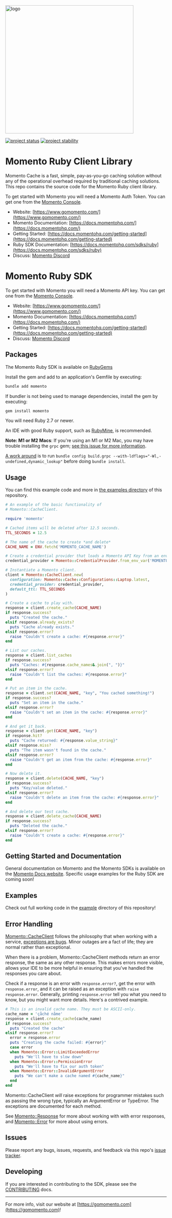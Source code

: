 <head>
  <meta name="Momento Ruby Client Library Documentation" content="Ruby client software development kit for Momento Cache">
</head>
<img src="https://docs.momentohq.com/img/momento-logo-forest.svg" alt="logo" width="400"/>

[![project status](https://momentohq.github.io/standards-and-practices/badges/project-status-official.svg)](https://github.com/momentohq/standards-and-practices/blob/main/docs/momento-on-github.md)
[![project stability](https://momentohq.github.io/standards-and-practices/badges/project-stability-stable.svg)](https://github.com/momentohq/standards-and-practices/blob/main/docs/momento-on-github.md)

# Momento Ruby Client Library

Momento Cache is a fast, simple, pay-as-you-go caching solution without any of the operational overhead
required by traditional caching solutions.  This repo contains the source code for the Momento Ruby client library.

To get started with Momento you will need a Momento Auth Token. You can get one from the [Momento Console](https://console.gomomento.com).

* Website: [https://www.gomomento.com/](https://www.gomomento.com/)
* Momento Documentation: [https://docs.momentohq.com/](https://docs.momentohq.com/)
* Getting Started: [https://docs.momentohq.com/getting-started](https://docs.momentohq.com/getting-started)
* Ruby SDK Documentation: [https://docs.momentohq.com/sdks/ruby](https://docs.momentohq.com/sdks/ruby)
* Discuss: [Momento Discord](https://discord.gg/3HkAKjUZGq)

# Momento Ruby SDK

To get started with Momento you will need a Momento API key. You can get one from the [Momento Console](https://console.gomomento.com/api-keys).

* Website: [https://www.gomomento.com/](https://www.gomomento.com/)
* Momento Documentation: [https://docs.momentohq.com/](https://docs.momentohq.com/)
* Getting Started: [https://docs.momentohq.com/getting-started](https://docs.momentohq.com/getting-started)
* Discuss: [Momento Discord](https://discord.gg/3HkAKjUZGq)

## Packages

The Momento Ruby SDK is available on [RubyGems](https://rubygems.org/gems/momento) 

Install the gem and add to an application's Gemfile by executing:

```sh
bundle add momento
```

If bundler is not being used to manage dependencies, install the gem by executing:

```sh
gem install momento
```

You will need Ruby 2.7 or newer.

An IDE with good Ruby support, such as [RubyMine](https://www.jetbrains.com/ruby/), is recommended.

**Note: M1 or M2 Macs**: If you're using an M1 or M2 Mac, you may have trouble installing the `grpc` gem; [see this issue for more information](https://github.com/grpc/grpc/issues/31215).

[A work around](https://github.com/grpc/grpc/pull/31151#issuecomment-1310321807) is to run `bundle config build.grpc --with-ldflags="-Wl,-undefined,dynamic_lookup"` before doing `bundle install`.

## Usage

You can find this example code and more in [the examples directory](./examples) of this repository.

```ruby
# An example of the basic functionality of
# Momento::CacheClient.

require 'momento'

# Cached items will be deleted after 12.5 seconds.
TTL_SECONDS = 12.5

# The name of the cache to create *and delete*
CACHE_NAME = ENV.fetch('MOMENTO_CACHE_NAME')

# Create a credential provider that loads a Momento API Key from an environment variable.
credential_provider = Momento::CredentialProvider.from_env_var('MOMENTO_API_KEY')

# Instantiate a Momento client.
client = Momento::CacheClient.new(
  configuration: Momento::Cache::Configurations::Laptop.latest,
  credential_provider: credential_provider,
  default_ttl: TTL_SECONDS
)

# Create a cache to play with.
response = client.create_cache(CACHE_NAME)
if response.success?
  puts "Created the cache."
elsif response.already_exists?
  puts "Cache already exists."
elsif response.error?
  raise "Couldn't create a cache: #{response.error}"
end

# List our caches.
response = client.list_caches
if response.success?
  puts "Caches: #{response.cache_names&.join(", ")}"
elsif response.error?
  raise "Couldn't list the caches: #{response.error}"
end

# Put an item in the cache.
response = client.set(CACHE_NAME, "key", "You cached something!")
if response.success?
  puts "Set an item in the cache."
elsif response.error?
  raise "Couldn't set an item in the cache: #{response.error}"
end

# And get it back.
response = client.get(CACHE_NAME, "key")
if response.hit?
  puts "Cache returned: #{response.value_string}"
elsif response.miss?
  puts "The item wasn't found in the cache."
elsif response.error?
  raise "Couldn't get an item from the cache: #{response.error}"
end

# Now delete it.
response = client.delete(CACHE_NAME, "key")
if response.success?
  puts "Key/value deleted."
elsif response.error?
  raise "Couldn't delete an item from the cache: #{response.error}"
end

# And delete our test cache.
response = client.delete_cache(CACHE_NAME)
if response.success?
  puts "Deleted the cache."
elsif response.error?
  raise "Couldn't create a cache: #{response.error}"
end

```

## Getting Started and Documentation

General documentation on Momento and the Momento SDKs is available on the [Momento Docs website](https://docs.momentohq.com/). Specific usage examples for the Ruby SDK are coming soon!

## Examples

Check out full working code in the [example](./example/) directory of this repository!

## Error Handling

[Momento::CacheClient](https://github.com/momentohq/client-sdk-ruby/blob/main/lib/momento/cache_client.rb) follows the philosophy that when working with a service,
[exceptions are bugs](https://www.gomomento.com/blog/exceptions-are-bugs). Minor outages are a fact of life; they are normal rather than exceptional.

When there is a problem, Momento::CacheClient methods return an error response, the same as any other response. This makes errors more visible, allows your IDE to be more helpful in ensuring that you've handled the responses you care about.

Check if a response is an error with `response.error?`, get the error with `response.error`, and it can be raised as an exception with `raise response.error`. Generally, printing `response.error` tell you what you need to know, but you might want more details. Here's a contrived example.

```ruby
# This is an invalid cache name. They must be ASCII-only.
cache_name = 'çåché nåme'
response = client.create_cache(cache_name)
if response.success?
  puts "Created the cache"
elsif response.error?
  error = response.error
  puts "Creating the cache failed: #{error}"
  case error
  when Momento::Error::LimitExceededError
    puts "We'll have to slow down"
  when Momento::Error::PermissionError
    puts "We'll have to fix our auth token"
  when Momento::Error::InvalidArgumentError
    puts "We can't make a cache named #{cache_name}"
  end
end
```

Momento::CacheClient *will* raise exceptions for programmer mistakes such as passing the wrong type, typically an ArgumentError or TypeError. The exceptions are documented for each method.

See [Momento::Response](https://github.com/momentohq/client-sdk-ruby/blob/main/lib/momento/response.rb) for more about working with with error responses, and [Momento::Error](https://github.com/momentohq/client-sdk-ruby/blob/main/lib/momento/error.rb) for more about using errors.

## Issues

Please report any bugs, issues, requests, and feedback via this repo's [issue tracker](https://github.com/momentohq/client-sdk-ruby/issues).

## Developing

If you are interested in contributing to the SDK, please see the [CONTRIBUTING](./CONTRIBUTING.md) docs.

----------------------------------------------------------------------------------------
For more info, visit our website at [https://gomomento.com](https://gomomento.com)!
